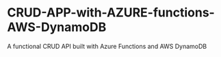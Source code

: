 # CRUD-APP-with-AZURE-functions-AWS-DynamoDB
A functional CRUD API built with Azure Functions and AWS DynamoDB
